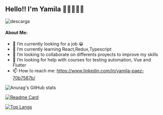 ## Hello!! I'm Yamila 👩‍💻👩‍💻👋 


![descarga](https://user-images.githubusercontent.com/64668681/129879693-9c748fda-514e-48b5-a4a3-8e58b939830e.png)

#### About Me:

- 🔭 I’m currently looking for a job 😀
- 🌱 I’m currently learning React,Redux,Typescript
- 👯 I’m looking to collaborate on differents proyects to improve my skills
- 🤔 I’m looking for help with courses for testing automation, Vue and Flutter
- 📫 How to reach me: https://www.linkedin.com/in/yamila-paez-70b7587b/

![Anurag's GitHub stats](https://github-readme-stats.vercel.app/api?username=Bellantra&show_icons=true&theme=solarized-light)

[![Readme Card](https://github-readme-stats.vercel.app/api/pin/?username=Bellantra&repo=Weather-App-react&&border_radius=0px&theme=solarized-light)](https://github.com/Bellantra/Weather-App-react)




[![Top Langs](https://github-readme-stats.vercel.app/api/top-langs/?username=anuraghazra&layout=compact&theme=solarized-light)](https://github.com/Bellantra)



